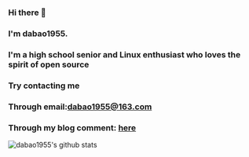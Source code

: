 ### Hi there 👋

### I'm dabao1955.

### I'm a high school senior and Linux enthusiast who loves the spirit of open source

### Try contacting me
### Through email:dabao1955@163.com
### Through my blog comment: [here](https://dpkg123.github.io)
![dabao1955's github stats](https://github-readme-stats.vercel.app/api?username=dabao1955&show_icons=true&icon_color=0078e7&title_color=0078e7)

